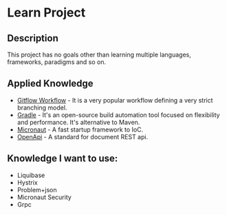 # Learn Project

## Description

This project has no goals other than learning multiple languages, frameworks, paradigms and so on.

## Applied Knowledge

- [Gitflow Workflow](https://www.atlassian.com/git/tutorials/comparing-workflows/gitflow-workflow) - It is a very popular workflow defining a very strict branching model.
- [Gradle](https://gradle.org/) - It's an open-source build automation tool focused on flexibility and performance. It's alternative to Maven.
- [Micronaut](https://docs.micronaut.io/latest/guide/) - A fast startup framework to IoC.
- [OpenApi](https://micronaut-projects.github.io/micronaut-openapi/latest/guide/index.html) - A standard for document REST api. 

## Knowledge I want to use:

- Liquibase
- Hystrix
- Problem+json
- Micronaut Security
- Grpc
